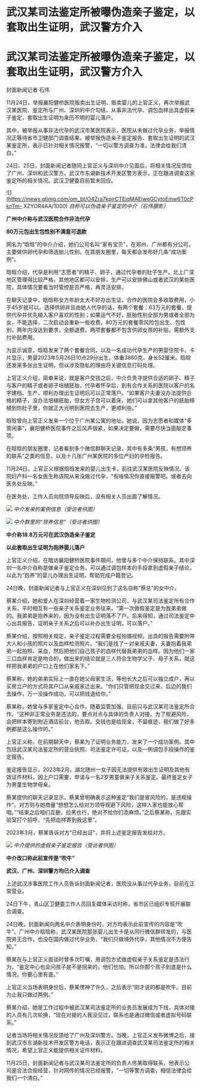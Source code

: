 # 武汉某司法鉴定所被曝伪造亲子鉴定，以套取出生证明，武汉警方介入

# 武汉某司法鉴定所被曝伪造亲子鉴定，以套取出生证明，武汉警方介入

封面新闻记者 石伟

11月24日，举报襄阳健桥医院贩卖出生证明、贩卖婴儿的上官正义，再次举报武汉某医院、鉴定所与广州、深圳的中介勾结，从事非法代孕、调包血样出具虚假亲子鉴定，套取出生证明为来历不明的婴儿落户。

其中，被举报从事非法代孕的武汉市某医院表示，医院从未做过代孕业务，举报情况正等待省市卫健部门调查结果。被举报伪造亲子鉴定报告、套取出生证明的武汉某鉴定所，表示已针对相关情况报警，“一切以警方调查为准，法律会给我们清白。”

24日、25日，封面新闻记者随同上官正义与深圳中介见面后，将相关情况反馈给了广州、深圳和武汉警方。武汉市东湖新技术开发区警方表示，正在跟进调查这家鉴定所的相关情况。武汉卫健委目前暂未回应。

![](https://inews.gtimg.com/om_bt/O4Zra7kpjrCTEiqMAEjweGCytoEmw6T0cPknTm-
XZYOR4AA/1000) _自称可以伪造亲子鉴定的中介（石伟摄影）_

**广州中介称与武汉医院合作非法代孕**

**80万元包出生包性别不满意可退款**

网名为“晗晗”的中介介绍，她们公司名叫“家有宝贝”，在郑州、广州都有分公司，主要做供卵代孕和筛选胎儿性别。在其朋友圈里，每天都会发布好几条“成功案例”。

晗晗介绍，代孕是利用“志愿者”的精子、卵子，通过代孕者的肚子生产。北上广深地区管理得比较严格，其他地区都可以安排，生产可以安排佛山或者武汉的某些医院，具体情况要看当时管控是否严格，再灵活安排。

在聊天记录中，晗晗称女方年龄太大不好办出生证，合作的医院会多收取费用，小于45岁就可以。选择供卵并且由她人代孕的话，有两个套餐：63万元的套餐，提供代孕并优先植入客户喜欢的性别；如果运气不好，胚胎性别全部为男或者全部为女，不能选择，二次启动会重新一些收费。80万元的套餐零风险包出生、包性别，两年内没达到要求，全额退费。两项套餐都不包含供卵女孩的补贴，需额外支付补贴费用。

为显示诚意，晗晗发来了两个套餐合同，以及一名成功代孕生产的男婴住院卡。卡片显示，男婴2023年5月26日10点29分出生，体重3860克，身长52厘米。晗晗还发来多张出生证明，但以涉及隐私的理由将关键信息打码处理。

上官正义介绍，简单来说，就是客户交钱之后，中介负责寻提供合适的卵子、精子与客户的精子或者卵子培植胚胎，代孕者怀孕后，到有合作关系的医院以客户的名字建档、生产，顺利办理出生证明后可以正常落户。“如果客户夫妻没办法提供合格的精子，没办法培植胚胎，但女方子宫可以着床，她们可以拿其他客户的胚胎移植到你肚子里，你就正大光明到医院去生产，更顺利些。”

晗晗曾向上官正义发来一个位于广州某公寓的地址。她说，因为志愿者和媒体“多管闲事”，襄阳健桥医院事件之后风声很紧，如果决定要做，需要尽快当面敲定事项。

在晗晗的朋友圈里，记者看到多个微信群聊天记录，其中有多条“男孩，有想领养的联系”之类的信息，以及十几张广州某医院的多位产妇的孕检报告。

11月24日，上官正义根据晗晗发来的婴儿出生卡，前往武汉某医院反映情况。该院妇产科一名女医生称该院从来没做过代孕，“有啥情况你直接报警吧。或者去向医务处反映。”

在医务处，工作人员向院领导反映后，没有相关人员出面了解情况。

![](https://inews.gtimg.com/om_bt/OLXTkhZCAfNrUv4EmoJdT7VgVC7ggWkK2TlnVJkfOV94oAA/1000)
_中介发来的案例信息（受访者供图）_

![](https://inews.gtimg.com/om_bt/OG-62AGMPWxeYj11I0oJeXSzhSkozLB012l3Kk5uX7UMIAA/1000)
_中介群里的“领养信息”（受访者供图）_

**中介称18.8万元可在武汉伪造亲子鉴定**

**以此套取出生证明为抱养婴儿落户**

上官正义介绍，在暗访襄阳健桥医院事件期间，他曾与多个中介保持联系。其中深圳一名中介自称是做亲子鉴定业务，可以通过调包样本的手段拿到虚假亲子结论，以此为“抱养”的婴儿办理出生证明，帮助完成户籍登记。

24日晚，封面新闻记者与上官正义在深圳见到了这名自称“蔡总”的女中介。

蔡某介绍，她和爱人在深圳经营着一家生物检测公司，与武汉某司法鉴定所有合作关系，平时相互有一些亲子关系鉴定业务往来。“第一次做假鉴定是为我弟弟做的。我弟弟是抱养来的，因为没有出生证明落不了户。后来得知，通过司法鉴定中心出具报告，证明亲子关系之后可以补办出生证明，可以落户。”

蔡某介绍，按照相关规定，亲子鉴定过程需要全程拍摄视频，出具的报告需要附带大人和小孩的照片以及血样检测照片。“我们是找了一对亲戚夫妻，夫妻抱着我弟弟一起拍照、采血，然后把他们自己孩子的血样代替我弟弟的血样。因为他们一家三口血样肯定是吻合的，做出来的结论就是三人符合生物学父子、母子关系，就这样把我弟弟的户口上在他们家名下。”

蔡某称，她的弟弟实际上一直在她父母家生活，等他长大之后可以独立成户，再以买房立户的方式将其户口从亲戚家迁出来。“你们只管把现金交过来，后边的我们去操作，万一没操作成功，可以把钱退给你。”

蔡某称，她曾与多家鉴定中心合作，随着监管加强，目前只与武汉某司法鉴定所合作。“这种非正常业务是违法的，要点对点与具体的负责人对接。为了规避风险，会把样本寄到附近酒店前台，他去取。交钱也是给现金，不留痕迹，我们做了好多例都是这么操作的。”

上官正义称，在前期聊天中，蔡某为了证明业务能力，发来了一个成功案例。其中包括武汉某司法鉴定所的营业执照、司法鉴定许可证，以及一例调包手段操作的鉴定报告。

鉴定报告显示，2023年2月，湖北随州一女子因无法提供有效出生证明及其他有效证件材料，因上户口需要，申请与一名2岁男童做亲子关系鉴定。最终鉴定女子为男童生物学母亲。

蔡某提供的聊天记录显示，蔡某曾明确表示这种鉴定“我们是冒风险的，是违规操作”。对方则与她商量“想想怎么给对方领导规避下风险，这样人家也能放心帮咱。”“结束之后咱们互删，拉黑也行，绝对不给你们添麻烦。”之后蔡某称，先跟实验室打个招呼，“先把血样寄到我这里”。

2023年3月，蔡某告诉对方“已经出证”，并将上述鉴定报告发给对方。

![](https://inews.gtimg.com/om_bt/ONqwgGltTwi5eUI5lAsnlnCC6fY_YdLEtjEnOc7IDGp50AA/1000)
_中介提供的虚假亲子鉴定报告（受访者供图）_

**中介改口称此前宣传是“吹牛”**

**武汉、广州、深圳警方均已介入调查**

上述武汉涉事医院工作人员告诉封面新闻记者，医院没从事过代孕业务，目前在正常营业。

24日下午，青山区卫健委工作人员回复媒体采访时称，省市区已组织专班开展联合调查。

24日晚，封面新闻向两名中介表明身份时，对方均表示此前宣传的内容是“吹牛”。广州中介晗晗称，武汉某医院那张婴儿出生卡是从同行微信群转发的，与医院并无合作，也没在国内做过代孕业务，“我们只做境外代孕，其他情况不方便告知。”

蔡某在与上官正义面谈时曾多次叮嘱，用调包方式做虚假亲子关系鉴定是违法行为，“鉴定中心也会问孩子是不是拐来的，他们也怕。所以你那个孩子到底是什么情况，你要心里有底。”

上官正义当场表明身份后，蔡某愣神了许久，之后表示“刚才说的都是吹牛。目前为止我只做过两例。”

蔡某介绍，她是工作过程中被武汉某司法鉴定所的业务员发展成为下线，具体对接的人员有几次轮换，“现在对接的人我没见过，联系也是通过微信或者虚拟号码联系。”

记者当场将相关情况反馈给了广州及深圳警方。当晚，上官正义发布微博之后，接到武汉市东湖新技术开发区警方电话，表示正在跟进调查武汉某司法鉴定所的相关情况，希望上官正义能提供相关证件材料。

11月25日，封面新闻记者与武汉某司法鉴定所的负责人佟某取得联系，他表示公司是合法合规经营，针对网传的情况已经报警，“一切等警方调查，相信法律会给我们一个清白。”

